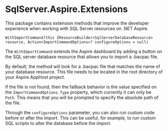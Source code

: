 # SqlServer.Aspire.Extensions

This package contains extension methods that improve the developer experience when working with SQL Server resources on .NET Aspire.

```
WithImportCommand(this IResourceBuilder<SqlServerDatabaseResource> resource, Action<ImportCommandOptions>? configureOptions = null)
```

The `WithImportCommand` extends the Aspire dashboard by adding a button on the SQL server database resource that allows you to import a .bacpac file.

By default, the method will look for a .bacpac file that matches the name of your database resource. This file needs to be located in the root directory of your Aspire.AppHost project. 

If the file is not found, then the fallback behavior is the value specified on the `ImportCommandOptions.Type` property, which currently it can only be `Path`. This means that you will be prompted to specify the absolute path of the file.

Through the `configureOptions` parameter, you can also run custom code before or after the import. This can be useful, for example, to run custom SQL scripts to alter the database before the import.
